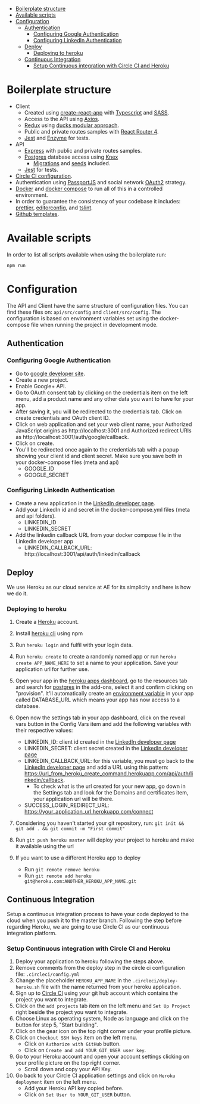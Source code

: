 - [Boilerplate structure](#boilerplate-structure)
- [Available scripts](#available-scripts)
- [Configuration](#configuration)
  - [Authentication](#authentication)
    - [Configuring Google Authentication](#configuring-google-authentication)
    - [Configuring LinkedIn Authentication](#configuring-linkedin-authentication)
  - [Deploy](#deploy)
    - [Deploying to heroku](#deploying-to-heroku)
  - [Continuous Integration](#continuous-integration)
    - [Setup Continuous integration with Circle CI and Heroku](#setup-continuous-integration-with-circle-ci-and-heroku)

# Boilerplate structure

* Client
  * Created using [create-react-app](https://github.com/facebook/create-react-app) with [Typescript](https://www.typescriptlang.org/docs/home.html) and [SASS](https://sass-lang.com/).
  * Access to the API using [Axios](https://github.com/axios/axios).
  * [Redux](https://github.com/reduxjs/redux) using [ducks modular approach](https://github.com/erikras/ducks-modular-redux).
  * Public and private routes samples with [React Router 4](https://reacttraining.com/react-router/core/guides/philosophy).
  * [Jest](https://jestjs.io/) and [Enzyme](https://github.com/airbnb/enzyme) for tests.
* API
  * [Express](https://expressjs.com/) with public and private routes samples.
  * [Postgres](https://www.postgresql.org/about/) database access using [Knex](https://knexjs.org/)
      * [Migrations](https://knexjs.org/#Migrations-CLI) and [seeds](https://knexjs.org/#Seeds-CLI) included.
  * [Jest](https://jestjs.io/) for tests.
* [Circle CI configuration](https://circleci.com/docs/2.0/configuration-reference/#section=configuration).
* Authentication using [PassportJS](http://www.passportjs.org/) and social network [OAuth2](https://oauth.net/2/) strategy.
* [Docker](https://docs.docker.com) and [docker compose](https://docs.docker.com/compose/) to run all of this in a controlled environment.
* In order to guarantee the consistency of your codebase it includes: [prettier](https://github.com/prettier/prettier), [editorconfig](https://editorconfig.org/), and [tslint](https://palantir.github.io/tslint/).
* [Github templates](https://blog.github.com/2016-02-17-issue-and-pull-request-templates/).

# Available scripts

In order to list all scripts available when using the boilerplate run:

```shell
npm run
```

# Configuration

The API and Client have the same structure of configuration files. You can find these files on: `api/src/config` and `client/src/config`. The configuration is based on environment variables set using the docker-compose file when running the project in development mode.

## Authentication

### Configuring Google Authentication

* Go to [google developer site](https://console.developers.google.com).
* Create a new project.
* Enable Google+ API.
* Go to OAuth consent tab by clicking on the credentials item on the left menu, add a product name and any other data you want to have for your app.
* After saving it, you will be redirected to the credentials tab. Click on create credentials and OAuth client ID.
* Click on web application and set your web client name, your Authorized JavaScript origins as http://localhost:3001 and Authorized redirect URIs as http://localhost:3001/auth/google/callback.
* Click on create.
* You'll be redirected once again to the credentials tab with a popup showing your client id and client secret. Make sure you save both in your docker-compose files (meta and api)
    * GOOGLE_ID
    * GOOGLE_SECRET

### Configuring LinkedIn Authentication

- Create a new application in the [LinkedIn developer page](https://www.linkedin.com/developer/apps).
- Add your LinkedIn id and secret in the docker-compose.yml files (meta and api folders).
  - LINKEDIN_ID
  - LINKEDIN_SECRET
- Add the linkedin callback URL from your docker compose file in the LinkedIn developer app
  - LINKEDIN_CALLBACK_URL: http://localhost:3001/api/auth/linkedin/callback

## Deploy

We use Heroku as our cloud service at AE for its simplicity and here is how we do it.

### Deploying to heroku

1. Create a [Heroku](https://www.heroku.com/) account.
2. Install [heroku cli](https://www.npmjs.com/package/heroku) using npm
3. Run `heroku login` and fulfil with your login data.
4. Run `heroku create` to create a randomly named app or run `heroku create APP_NAME_HERE` to set a name to your application. Save your application url for further use.
5. Open your app in the [heroku apps dashboard](https://dashboard.heroku.com/apps), go to the resources tab and search for [postgres](https://elements.heroku.com/addons/heroku-postgresql) in the add-ons, select it and confirm clicking on "provision". It'll automatically create an [environment variable](https://devcenter.heroku.com/articles/config-vars) in your app called DATABASE_URL which means your app has now access to a database.
6. Open now the settings tab in your app dashboard, click on the reveal vars button in the Config Vars item and add the following variables with their respective values:

   - LINKEDIN_ID: client id created in the [LinkedIn developer page](https://www.linkedin.com/developer/apps)
   - LINKEDIN_SECRET: client secret created in the [LinkedIn developer page](https://www.linkedin.com/developer/apps)
   - LINKEDIN_CALLBACK_URL: for this variable, you must go back to the [LinkedIn developer page](https://www.linkedin.com/developer/apps) and add a URL using this pattern: https://url_from_heroku_create_command.herokuapp.com/api/auth/linkedin/callback.
     - To check what is the url created for your new app, go down in the Settings tab and look for the Domains and certificates item, your application url will be there.
   - SUCCESS_LOGIN_REDIRECT_URL: https://your_application_url.herokuapp.com/connect

7. Considering you haven't started your git repository, run: `git init && git add . && git commit -m "First commit"`
8. Run `git push heroku master` will deploy your project to heroku and make it available using the url
9. If you want to use a different Heroku app to deploy
   - Run `git remote remove heroku`
   - Run `git remote add heroku git@heroku.com:ANOTHER_HEROKU_APP_NAME.git`

## Continuous Integration

Setup a continuous integration process to have your code deployed to the cloud when you push it to the master branch. Following the step before regarding Heroku, we are going to use Circle CI as our continuous integration platform.

### Setup Continuous integration with Circle CI and Heroku

1. Deploy your application to heroku following the steps above.
2. Remove comments from the deploy step in the circle ci configuration file: `.circleci/config.yml`
3. Change the placeholder `HEROKU_APP_NAME` in the `.circleci/deploy-heroku.sh` file with the name returned from your heroku application.
4. Sign up to [Circle CI](https://circleci.com/) using your git hub account which contains the project you want to integrate.
5. Click on the `add projects` tab item on the left menu and `Set Up Project` right beside the project you want to integrate.
6. Choose Linux as operating system, Node as language and click on the button for step 5, "Start building".
7. Click on the gear icon on the top right corner under your profile picture.
8. Click on `Checkout SSH keys` item on the left menu.
    * Click on `Authorize with GitHub` button.
    * Click on `Create and add YOUR_GIT_USER user key`.
9.  Go to your Heroku account and open your account settings clicking on your profile picture on the top right corner.
    * Scroll down and copy your API Key.
10. Go back to your Circle CI application settings and click on `Heroku deployment` item on the left menu.
    * Add your Heroku API key copied before.
    * Click on `Set User to YOUR_GIT_USER` button.
